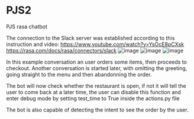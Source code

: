 # PJS2
PJS rasa chatbot

The connection to the Slack server was established according to this instruction and video:
https://www.youtube.com/watch?v=YsOcE8pCXsk
https://rasa.com/docs/rasa/connectors/slack
![image](https://user-images.githubusercontent.com/64753746/209166583-6b6b775c-245b-4397-9ee4-5497a82ce42c.png)
![image](https://user-images.githubusercontent.com/64753746/209166654-15811ba4-ac97-4093-a08e-b3a7dc3773ea.png)
![image](https://user-images.githubusercontent.com/64753746/209166704-d2bcdf38-7f24-4835-a4aa-78e4b237159d.png)


In this example conversation an user orders some items, then proceeds to checkout.
Another conversation is started later, with omitting the greeting, going straight to the menu and then abandonning the order.

The bot will now check whether the restaurant is open, if not it will tell the user to come back at a later time, the user can disable this 
function and enter debug mode by setting test_time to True inside the actions.py file

The bot is also capable of detecting the intent to see the order by the user.
